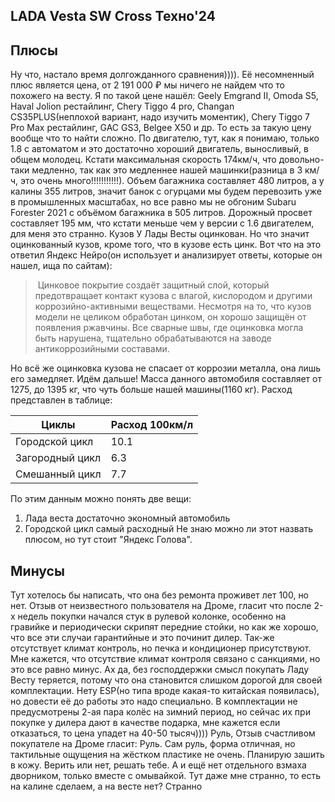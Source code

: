 ## LADA Vesta SW Cross Техно'24
## Плюсы
Ну что, настало время долгожданного сравнения)))). Её несомненный плюс является цена, от 2 191 000 ₽ мы ничего не найдем что то похожего на весту. Я по такой цене нашёл: Geely Emgrand II, Omoda S5, Haval Jolion рестайлинг, Chery Tiggo 4 pro, Changan CS35PLUS(неплохой вариант, надо изучить моментик), Chery Tiggo 7 Pro Max рестайлинг, GAC GS3, Belgee X50 и др. То есть за такую цену вообще что то найти сложно. По двигателю, тут, как я понимаю, только 1.8 с автоматом и это достаточно хороший двигатель, выносливый, в общем молодец. Кстати максимальная скорость 174км/ч, что довольно-таки медленно, так как это медленнее нашей машинки(разница в 3 км/ч, это очень много!!!!!!!!!!!). Объем багажника составляет 480 литров, а у калины 355 литров, значит банок с огурцами мы будем перевозить уже в промышленных масштабах, но все равно мы не обгоним Subaru Forester 2021 с объёмом багажника в 505 литров. Дорожный просвет составляет 195 мм, что кстати меньше чем у версии с 1.6 двигателем, для меня это странно. Кузов У Лады Весты оцинкован. Но что значит оцинкованный кузов, кроме того, что в кузове есть цинк. Вот что на это ответил Яндекс Нейро(он использует и анализирует ответы, которые он нашел, ища по сайтам):

> Цинковое покрытие создаёт защитный слой, который предотвращает контакт кузова с влагой, кислородом и другими коррозийно-активными веществами. Несмотря на то, что кузов модели не целиком обработан цинком, он хорошо защищён от появления ржавчины. Все сварные швы, где оцинковка могла быть нарушена, тщательно обрабатываются на заводе антикоррозийными составами.

Но всё же оцинковка кузова не спасает от коррозии металла, она лишь его замедляет. Идём дальше! Масса данного автомобиля составляет от 1275, до 1395 кг, что чуть больше нашей машины(1160 кг). Расход представлен в таблице:

| Циклы           | Расход 100км/л |
| --------------- | -------------- |
| Городской цикл  | 10.1           |
| Загородный цикл | 6.3            |
| Смешанный цикл  | 7.7            |
По этим данным можно понять две вещи:
1. Лада веста достаточно экономный автомобиль
2. Городской цикл самый расходный
Не знаю можно ли этот назвать плюсом, но тут стоит "Яндекс Голова".
## Минусы
Тут хотелось бы написать, что она без ремонта проживет лет 100, но нет. Отзыв от неизвестного пользователя на Дроме, гласит что после 2-х недель покупки начался стук в рулевой колонке, особенно на гравийке и периодически скрипят передние стойки, но как же хорошо, что все эти случаи гарантийные и это починит дилер. Так-же отсутствует климат контроль, но печка и кондиционер присутствуют. Мне кажется, что отсутствие климат контроля связано с санкциями, но это все равно минус. Ах да, без господдержки смысл покупать Ладу Весту теряется, потому что она становится слишком дорогой для своей комплектации. Нету ESP(но типа вроде какая-то китайская появилась), но довести её до работы это надо специально. В комплектации не предусмотрены 2-ая пара колёс на зимний период, но сейчас их при покупке у дилера дают в качестве подарка, мне кажется если отказаться, то цена упадет на 40-50 тысяч)))) Руль, Отзыв счастливом покупателе на Дроме гласит: Руль. Сам руль, форма отличная, но тактильные ощущения на жёстком пластике не очень. Планирую зашить в кожу. Верить или нет, решать тебе. А и ещё нет отдельного взмаха дворником, только вместе с омывайкой. Тут даже мне странно, то есть на калине сделаем, а на весте нет? Странно